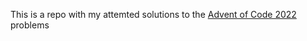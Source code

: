 This is a repo with my attemted solutions to the [Advent of Code 2022](https://adventofcode.com/2022 "Advent of Code 2022") problems